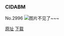 ### CIDABM
No.2996
![图片不见了~~~](https://imgs.xkcd.com/comics/cidabm.png)

[原址](https://xkcd.com//2996) [下载](https://imgs.xkcd.com/comics/cidabm.png)

